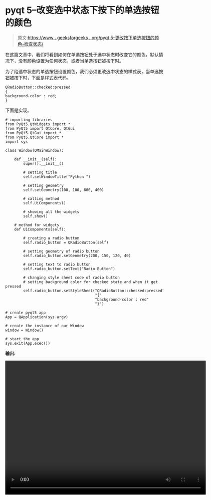 # pyqt 5–改变选中状态下按下的单选按钮的颜色

> 原文:[https://www . geeksforgeeks . org/pyqt 5-更改按下单选按钮的颜色-检查状态/](https://www.geeksforgeeks.org/pyqt5-change-color-of-pressed-radio-button-for-checked-state/)

在这篇文章中，我们将看到如何在单选按钮处于选中状态时改变它的颜色，默认情况下，没有颜色设置为任何状态，或者当单选按钮被按下时。

为了给选中状态的单选按钮设置颜色，我们必须更改选中状态的样式表，当单选按钮被按下时，下面是样式表代码。

```
QRadioButton::checked:pressed
{
background-color : red;   
}

```

下面是实现。

```
# importing libraries
from PyQt5.QtWidgets import * 
from PyQt5 import QtCore, QtGui
from PyQt5.QtGui import * 
from PyQt5.QtCore import * 
import sys

class Window(QMainWindow):

    def __init__(self):
        super().__init__()

        # setting title
        self.setWindowTitle("Python ")

        # setting geometry
        self.setGeometry(100, 100, 600, 400)

        # calling method
        self.UiComponents()

        # showing all the widgets
        self.show()

    # method for widgets
    def UiComponents(self):

        # creating a radio button
        self.radio_button = QRadioButton(self)

        # setting geometry of radio button
        self.radio_button.setGeometry(200, 150, 120, 40)

        # setting text to radio button
        self.radio_button.setText("Radio Button")

        # changing style sheet code of radio button
        # setting background color for checked state and when it get pressed
        self.radio_button.setStyleSheet("QRadioButton::checked:pressed"
                                        "{"
                                        "background-color : red"
                                        "}")

# create pyqt5 app
App = QApplication(sys.argv)

# create the instance of our Window
window = Window()

# start the app
sys.exit(App.exec())
```

**输出:**

<video class="wp-video-shortcode" id="video-394635-1" width="640" height="428" preload="metadata" controls=""><source type="video/mp4" src="https://media.geeksforgeeks.org/wp-content/uploads/20200403005051/Python-03-04-2020-00_50_06.mp4?_=1">[https://media.geeksforgeeks.org/wp-content/uploads/20200403005051/Python-03-04-2020-00_50_06.mp4](https://media.geeksforgeeks.org/wp-content/uploads/20200403005051/Python-03-04-2020-00_50_06.mp4)</video>